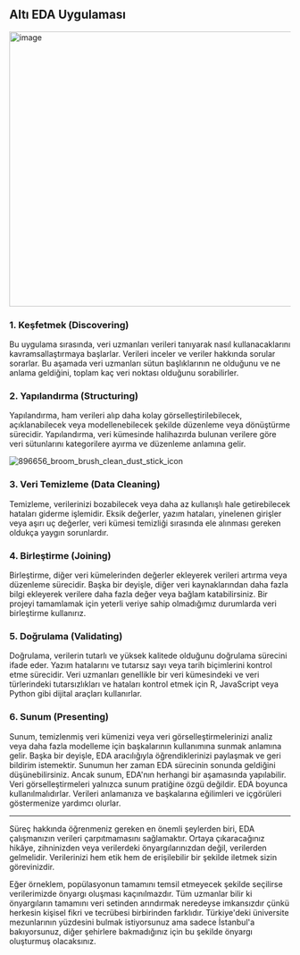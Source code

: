 ## Altı EDA Uygulaması

<img width="815" height="492" alt="image" src="https://github.com/user-attachments/assets/f01b7c60-42dd-4bdc-80b9-0e6b530cc5e2" />

### 1. Keşfetmek (Discovering)

Bu uygulama sırasında, veri uzmanları verileri tanıyarak nasıl kullanacaklarını kavramsallaştırmaya başlarlar. Verileri inceler ve veriler hakkında sorular sorarlar. Bu aşamada veri uzmanları sütun başlıklarının ne olduğunu ve ne anlama geldiğini, toplam kaç veri noktası olduğunu sorabilirler.

### 2. Yapılandırma (Structuring)

Yapılandırma, ham verileri alıp daha kolay görselleştirilebilecek, açıklanabilecek veya modellenebilecek şekilde düzenleme veya dönüştürme sürecidir. Yapılandırma, veri kümesinde halihazırda bulunan verilere göre veri sütunlarını kategorilere ayırma ve düzenleme anlamına gelir.

![896656_broom_brush_clean_dust_stick_icon](https://github.com/user-attachments/assets/aa6c0f40-9feb-45c0-9afc-0decdee7d482)

### 3. Veri Temizleme (Data Cleaning)

Temizleme, verilerinizi bozabilecek veya daha az kullanışlı hale getirebilecek hataları giderme işlemidir. Eksik değerler, yazım hataları, yinelenen girişler veya aşırı uç değerler, veri kümesi temizliği sırasında ele alınması gereken oldukça yaygın sorunlardır.

### 4. Birleştirme (Joining)

Birleştirme, diğer veri kümelerinden değerler ekleyerek verileri artırma veya düzenleme sürecidir. Başka bir deyişle, diğer veri kaynaklarından daha fazla bilgi ekleyerek verilere daha fazla değer veya bağlam katabilirsiniz. Bir projeyi tamamlamak için yeterli veriye sahip olmadığımız durumlarda veri birleştirme kullanırız.

### 5. Doğrulama (Validating)

Doğrulama, verilerin tutarlı ve yüksek kalitede olduğunu doğrulama sürecini ifade eder. Yazım hatalarını ve tutarsız sayı veya tarih biçimlerini kontrol etme sürecidir. Veri uzmanları genellikle bir veri kümesindeki ve veri türlerindeki tutarsızlıkları ve hataları kontrol etmek için R, JavaScript veya Python gibi dijital araçları kullanırlar.

### 6. Sunum (Presenting)

Sunum, temizlenmiş veri kümenizi veya veri görselleştirmelerinizi analiz veya daha fazla modelleme için başkalarının kullanımına sunmak anlamına gelir. Başka bir deyişle, EDA aracılığıyla öğrendiklerinizi paylaşmak ve geri bildirim istemektir. Sunumun her zaman EDA sürecinin sonunda geldiğini düşünebilirsiniz. Ancak sunum, EDA'nın herhangi bir aşamasında yapılabilir. Veri görselleştirmeleri yalnızca sunum pratiğine özgü değildir. EDA boyunca kullanılmalıdırlar. Verileri anlamanıza ve başkalarına eğilimleri ve içgörüleri göstermenize yardımcı olurlar.

---------------------------------------------------------

Süreç hakkında öğrenmeniz gereken en önemli şeylerden biri, EDA çalışmanızın verileri çarpıtmamasını sağlamaktır. Ortaya çıkaracağınız hikâye, zihninizden veya verilerdeki önyargılarınızdan değil, verilerden gelmelidir. Verilerinizi hem etik hem de erişilebilir bir şekilde iletmek sizin görevinizdir.

Eğer örneklem, popülasyonun tamamını temsil etmeyecek şekilde seçilirse verilerimizde önyargı oluşması kaçınılmazdır. Tüm uzmanlar bilir ki önyargıların tamamını veri setinden arındırmak neredeyse imkansızdır çünkü herkesin kişisel fikri ve tecrübesi birbirinden farklıdır. Türkiye'deki üniversite mezunlarının yüzdesini bulmak istiyorsunuz ama sadece İstanbul'a bakıyorsunuz, diğer şehirlere bakmadığınız için bu şekilde önyargı oluşturmuş olacaksınız. 
